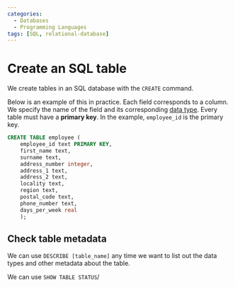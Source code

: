 ```yaml
---
categories:
  - Databases
  - Programming Languages
tags: [SQL, relational-database]
---
```


# Create an SQL table

We create tables in an SQL database with the `CREATE` command.

Below is an example of this in practice. Each field corresponds to a column. We specify the name of the field and its corresponding [data type](/Databases/SQL/Data_types_in_MySQL.md). Every table must have a **primary key**. In the example, `employee_id` is the primary key.

```sql
CREATE TABLE employee (
    employee_id text PRIMARY KEY,
    first_name text,
    surname text,
    address_number integer,
    address_1 text,
    address_2 text,
    locality text,
    region text,
    postal_code text,
    phone_number text,
    days_per_week real
    );
```

## Check table metadata

We can use `DESCRIBE [table_name]` any time we want to list out the data types and other metadata about the table.

We can use `SHOW TABLE STATUS`/
